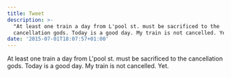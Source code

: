 ```yaml
---
title: Tweet
description: >-
  "At least one train a day from L'pool st. must be sacrificed to the
  cancellation gods. Today is a good day. My train is not cancelled. Yet."
date: '2015-07-01T18:07:57+01:00'
---
```

At least one train a day from L'pool st. must be sacrificed to the cancellation gods. Today is a good day. My train is not cancelled. Yet.
